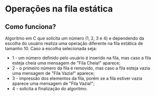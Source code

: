 # Operações na fila estática
## Como funciona?
Algoritmo em C que solicita um número (1, 2, 3 e 4) e dependendo da escolha do usuário realiza uma operação diferente na fila estática de tamanho 10.
Caso a escolha selecionada seja:
* 1 - um número definido pelo usuário é inserido na fila, mas caso a fila esteja cheia uma mensagem de "Fila Cheia!" aparece;
* 2 - o primeiro número da fila é removido, mas caso a fila esteja vazia uma mensagem de "Fila Vazia!" aparece;
* 3 - impressão dos elementos da fila, porém se a fila estiver vazia aparece uma mensagem de "Fila Vazia!";
* 4 - solicita a finalização do algoritmo.
